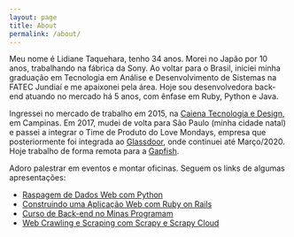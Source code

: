```yaml
---
layout: page
title: About
permalink: /about/
---
```


Meu nome é Lidiane Taquehara, tenho 34 anos. Morei no Japão por 10 anos, trabalhando
na fábrica da Sony. Ao voltar para o Brasil, iniciei minha graduação em Tecnologia
em Análise e Desenvolvimento de Sistemas na FATEC Jundiaí e me apaixonei pela área.
Hoje sou desenvolvedora back-end atuando no mercado há 5 anos, com ênfase em Ruby,
Python e Java.

Ingressei no mercado de trabalho em 2015, na <a href="http://caiena.net/">Caiena Tecnologia
e Design</a>, em Campinas. Em 2017, mudei de volta para São Paulo (minha cidade natal) e 
passei a integrar o Time de Produto do Love Mondays, empresa que posteriormente
foi integrada ao [Glassdoor](https://www.glassdoor.com.br), onde continuei até
Março/2020. Hoje trabalho de forma remota para a [Gapfish](https://gapfish.com/).

Adoro palestrar em eventos e montar oficinas. Seguem os links de algumas apresentações:
* [Raspagem de Dados Web com Python](https://lidimayra.github.io/raspagem-slides/)
* [Construindo uma Aplicação Web com Ruby on Rails](https://lidimayra.github.io/rails-slides/)
* [Curso de Back-end no Minas Programam](https://lidi.netlify.com/)
* [Web Crawling e Scraping com Scrapy e Scrapy Cloud](https://scrapy-slides.netlify.com/)
